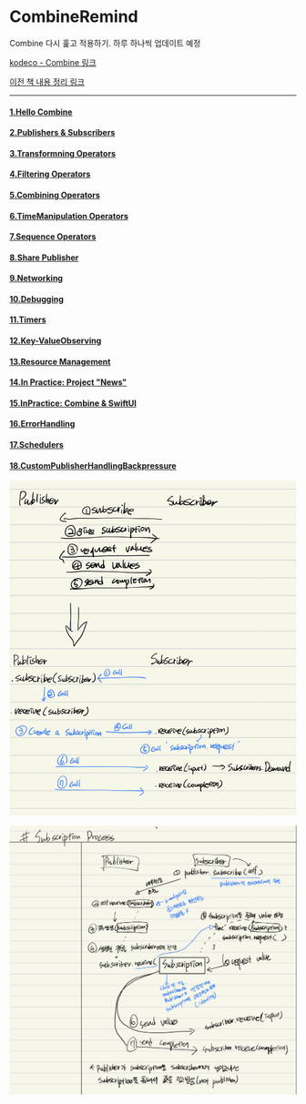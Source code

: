 # CombineRemind

Combine 다시 훑고 적용하기. 하루 하나씩 업데이트 예정

[kodeco - Combine 링크](https://www.kodeco.com/books/combine-asynchronous-programming-with-swift)

[이전 책 내용 정리 링크](https://github.com/myssun0325/CombineStudy#combinestudy)

----

#### [1.Hello Combine](1.HelloCombine/1.HelloCombine.md)

#### [2.Publishers & Subscribers](2.PublisherSubscriber/2.PublisherSubscriber.md)

#### [3.Transformning Operators](3.TransformingOperators/3.TransformingOperators.md)

#### [4.Filtering Operators](4.FilteringOperators/4.FilteringOperators.md)

#### [5.Combining Operators](5.CombiningOperators/5.CombiningOperators.md)

#### [6.TimeManipulation Operators](6.TimeManipulationOperators/6.TimeManipulationOperators.md)

#### [7.Sequence Operators](7.SequenceOperators/7.SequenceOperators.md)

#### [8.Share Publisher](8.SharePublisher/8.SharePublisher.md)

#### [9.Networking](9.Networking/9.Networking.md)

#### [10.Debugging](10.Debugging/10.Debugging.md)

#### [11.Timers](11.Timers/11.Timers.md)

#### [12.Key-ValueObserving](12.Key-ValueObserving/12.Key-ValueObserving.md)

#### [13.Resource Management](13.ResourceManagement/13.ResourceManagement.md)

#### [14.In Practice: Project "News"](14.InPracticeProjectNews/14.InPracticeProjectNews.md)

#### [15.InPractice: Combine & SwiftUI](15.InPracticeCombineSwiftUI/15.InPracticeCombineSwiftUI.md)

#### [16.ErrorHandling](16.ErrorHandling/16.ErrorHandling.md)

#### [17.Schedulers](17.Schedulers/17.Schedulers.md)

#### [18.CustomPublisherHandlingBackpressure](18.CustomPublisherHandlingBackpressure/18.CustomPublisherHandlingBackpressure.md)

![Publisher&Subscriber](resources/intro.png)


![Subscription](resources/intro_subscription.jpeg)
